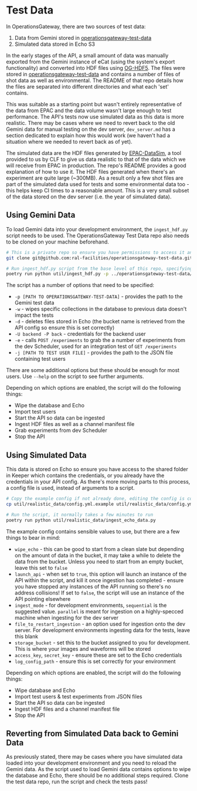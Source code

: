 # Test Data
In OperationsGateway, there are two sources of test data:

1. Data from Gemini stored in [operationsgateway-test-data](https://github.com/ral-facilities/operationsgateway-test-data)
2. Simulated data stored in Echo S3

In the early stages of the API, a small amount of data was manually exported from the Gemini instance of eCat (using the system's export functionality) and converted into HDF files using [OG-HDF5](https://github.com/CentralLaserFacility/OG-HDF5). The files were stored in [operationsgateway-test-data](https://github.com/ral-facilities/operationsgateway-test-data) and contains a number of files of shot data as well as environmental. The README of that repo details how the files are separated into different directories and what each 'set' contains.

This was suitable as a starting point but wasn't entirely representative of the data from EPAC and the data volume wasn't large enough to test performance. The API's tests now use simulated data as this data is more realistic. There may be cases where we need to revert back to the old Gemini data for manual testing on the dev server, `dev_server.md` has a section dedicated to explain how this would work (we haven't had a situation where we needed to revert back as of yet).

The simulated data are the HDF files generated by [EPAC-DataSim](https://github.com/CentralLaserFacility/EPAC-DataSim), a tool provided to us by CLF to give us data realistic to that of the data which we will receive from EPAC in production. The repo's README provides a good explanation of how to use it. The HDF files generated when there's an experiment are quite large (~300MB). As a result only a few shot files are part of the simulated data used for tests and some environmental data too - this helps keep CI times to a reasonable amount. This is a very small subset of the data stored on the dev server (i.e. the year of simulated data).

## Using Gemini Data
To load Gemini data into your development environment, the `ingest_hdf.py` script needs to be used. The OperationsGateway Test Data repo also needs to be cloned on your machine beforehand.

```bash
# This is a private repo so ensure you have permissions to access it and your SSH key linked with your GitHub account is loaded on the machine
git clone git@github.com:ral-facilities/operationsgateway-test-data.git

# Run ingest_hdf.py script from the base level of this repo, specifying a number of options
poetry run python util/ingest_hdf.py -p ../operationsgateway-test-data/dev_server/ -w -d -U backend -P back -e -j util/users_for_mongoimport.json
```

The script has a number of options that need to be specified:
- `-p [PATH TO OPERATIONSGATEWAY-TEST-DATA]` - provides the path to the Gemini test data
- `-w` - wipes specific collections in the database to previous data doesn't impact the tests
- `-d` - deletes files stored in Echo (the bucket name is retrieved from the API config so ensure this is set correctly)
- `-U backend -P back` - credentials for the backend user
- `-e` - calls `POST /experiments` to grab the a number of experiments from the dev Scheduler, used for an integration test of `GET /experiments`
- `-j [PATH TO TEST USER FILE]` - provides the path to the JSON file containing test users

There are some additional options but these should be enough for most users. Use `--help` on the script to see further arguments.

Depending on which options are enabled, the script will do the following things:
- Wipe the database and Echo
- Import test users
- Start the API so data can be ingested
- Ingest HDF files as well as a channel manifest file
- Grab experiments from dev Scheduler
- Stop the API


## Using Simulated Data
This data is stored on Echo so ensure you have access to the shared folder in Keeper which contains the credentials, or you already have the credentials in your API config. As there's more moving parts to this process, a config file is used, instead of arguments to a script.

```bash
# Copy the example config if not already done, editing the config is correct, see below for more details
cp util/realistic_data/config.yml.example util/realistic_data/config.yml

# Run the script, it normally takes a few minutes to run
poetry run python util/realistic_data/ingest_echo_data.py
```

The example config contains sensible values to use, but there are a few things to bear in mind:
- `wipe_echo` - this can be good to start from a clean slate but depending on the amount of data in the bucket, it may take a while to delete the data from the bucket. Unless you need to start from an empty bucket, leave this set to `false`
- `launch_api` - when set to `true`, this option will launch an instance of the API within the script, and kill it once ingestion has completed - ensure you have stopped any instances of the API running so there's no address collisions! If set to `false`, the script will use an instance of the API pointing elsewhere
- `ingest_mode` - for development environments, `sequential` is the suggested value. `parallel` is meant for ingestion on a highly-specced machine when ingesting for the dev server
- `file_to_restart_ingestion` - an option used for ingestion onto the dev server. For development environments ingesting data for the tests, leave this blank
- `storage_bucket` - set this to the bucket assigned to you for development. This is where your images and waveforms will be stored
- `access_key`, `secret_key` - ensure these are set to the Echo credentials
- `log_config_path` - ensure this is set correctly for your environment

Depending on which options are enabled, the script will do the following things:
- Wipe database and Echo
- Import test users & test experiments from JSON files
- Start the API so data can be ingested
- Ingest HDF files and a channel manifest file 
- Stop the API

## Reverting from Simulated Data back to Gemini Data
As previously stated, there may be cases where you have simulated data loaded into your development environment and you need to reload the Gemini data. As the script used to load Gemini data contains options to wipe the database and Echo, there should be no additional steps required. Clone the test data repo, run the script and check the tests pass!
